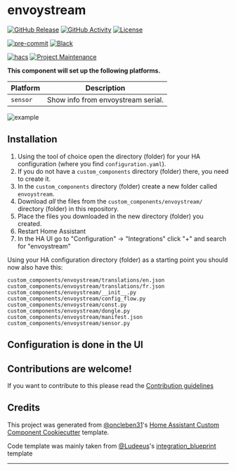# envoystream

[![GitHub Release][releases-shield]][releases]
[![GitHub Activity][commits-shield]][commits]
[![License][license-shield]](LICENSE)

[![pre-commit][pre-commit-shield]][pre-commit]
[![Black][black-shield]][black]

[![hacs][hacsbadge]][hacs]
[![Project Maintenance][maintenance-shield]][user_profile]

**This component will set up the following platforms.**

| Platform | Description                        |
| -------- | ---------------------------------- |
| `sensor` | Show info from envoystream serial. |

![example][logo]

## Installation

1. Using the tool of choice open the directory (folder) for your HA configuration (where you find `configuration.yaml`).
2. If you do not have a `custom_components` directory (folder) there, you need to create it.
3. In the `custom_components` directory (folder) create a new folder called `envoystream`.
4. Download _all_ the files from the `custom_components/envoystream/` directory (folder) in this repository.
5. Place the files you downloaded in the new directory (folder) you created.
6. Restart Home Assistant
7. In the HA UI go to "Configuration" -> "Integrations" click "+" and search for "envoystream"

Using your HA configuration directory (folder) as a starting point you should now also have this:

```text
custom_components/envoystream/translations/en.json
custom_components/envoystream/translations/fr.json
custom_components/envoystream/__init__.py
custom_components/envoystream/config_flow.py
custom_components/envoystream/const.py
custom_components/envoystream/dongle.py
custom_components/envoystream/manifest.json
custom_components/envoystream/sensor.py
```

## Configuration is done in the UI

<!---->

## Contributions are welcome!

If you want to contribute to this please read the [Contribution guidelines](CONTRIBUTING.md)

## Credits

This project was generated from [@oncleben31](https://github.com/oncleben31)'s [Home Assistant Custom Component Cookiecutter](https://github.com/oncleben31/cookiecutter-homeassistant-custom-component) template.

Code template was mainly taken from [@Ludeeus](https://github.com/ludeeus)'s [integration_blueprint][integration_blueprint] template

---

[integration_blueprint]: https://github.com/custom-components/integration_blueprint
[black]: https://github.com/psf/black
[black-shield]: https://img.shields.io/badge/code%20style-black-000000.svg?style=for-the-badge
[commits-shield]: https://img.shields.io/github/commit-activity/y/poppypop/integration_envoystream.svg?style=for-the-badge
[commits]: https://github.com/poppypop/integration_envoystream/commits/master
[hacs]: https://hacs.xyz
[hacsbadge]: https://img.shields.io/badge/HACS-Custom-orange.svg?style=for-the-badge
[logo]: Logo-EDF-500x407.jpg
[forum-shield]: https://img.shields.io/badge/community-forum-brightgreen.svg?style=for-the-badge
[forum]: https://community.home-assistant.io/
[license]: https://github.com/poppypop/integration_envoystream/blob/master/LICENSE
[license-shield]: https://img.shields.io/github/license/poppypop/integration_envoystream.svg?style=for-the-badge
[maintenance-shield]: https://img.shields.io/badge/maintainer-%40poppypop-blue.svg?style=for-the-badge
[pre-commit]: https://github.com/pre-commit/pre-commit
[pre-commit-shield]: https://img.shields.io/badge/pre--commit-enabled-brightgreen?style=for-the-badge
[releases-shield]: https://img.shields.io/github/release/poppypop/integration_envoystream.svg?style=for-the-badge
[releases]: https://github.com/poppypop/integration_envoystream/releases
[user_profile]: https://github.com/poppypop
